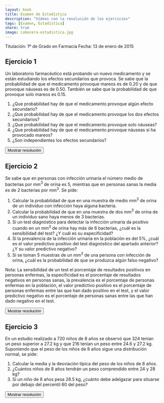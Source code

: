 ```yaml
---
layout: book
title: Examen de Estadística
description: "Vídeos con la resolución de los ejercicios"
tags: [Examen, Estadística]
share: true
image: cabecera-estadistica.jpg
---
```


Titulación: 1º de Grado en Farmacia
Fecha: 13 de enero de 2015

## Ejercicio 1
Un laboratorio farmacéutico está probando un nuevo medicamento y se están estudiando los efectos secundarios que provoca. Se sabe que la probabilidad de que el medicamento provoque mareos es de 0.20 y de que provoque náuseas es de 0.50. También se sabe que la probabilidad de que provoque solo mareos es 0.15.

1. ¿Que probabilidad hay de que el medicamento provoque algún efecto secundario?
2. ¿Que probabilidad hay de que el medicamento provoque los dos efectos secundarios?
3. ¿Que probabilidad hay de que el medicamento provoque solo náuseas?
4. ¿Que probabilidad hay de que el medicamento provoque náuseas si ha provocado mareos?
5. ¿Son independientes los efectos secundarios?

<div><button class="resolution">Mostrar resolución</button></div>
<div id="resolution" class="center" style="display: none">
<iframe width="640" height="360" src="//www.youtube.com/embed/5On725uKqBU" frameborder="0" allowfullscreen></iframe>
</div>

## Ejercicio 2
Se sabe que en personas con infección urinaria el número medio de bacterias por mm$^3$ de orina es 5, mientras que en personas sanas la media es de 2 bacterias por mm$^3$. Se pide:

1. Calcular la probabilidad de que en una muestra de medio mm$^3$ de orina de un individuo con infección haya alguna bacteria.
2. Calcular la probabilidad de que en una muestra de dos mm$^3$ de orina de un individuo sano haya menos de 3 bacterias.
3. Si un test diagnóstico para detectar la infección urinaria da positivo cuando en un mm$^3$ de orina hay más de 6 bacterias, ¿cuál es la sensibilidad del test? ¿Y cuál es su especificidad?
4. Si la prevalencia de la infección urinaria en la población es del 5\%, ¿cuál es el valor predictivo positivo del test diagnóstico del apartado anterior? ¿Y su valor predictivo negativo?
5. Si se toman 5 muestras de un mm$^3$ de una persona con infección de orina, ¿cuál es la probabilidad de que se produzca algún falso negativo?

Nota: La sensibilidad de un test el porcentaje de resultados positivos en personas enfermas, la especificidad es el porcentaje de
resultados negativos en personas sanas, la prevalencia es el porcentaje de personas enfermas en la población, el valor predictivo
positivo es el porcentaje de personas enfermas entre las que han dado positivo en el test, y el valor predictivo negativo es el
porcentaje de personas sanas entre las que han dado negativo en el test.

<div><button class="resolution">Mostrar resolución</button></div>
<div id="resolution" class="center" style="display: none">
<iframe width="640" height="360" src="//www.youtube.com/embed/FmKjZjTREYU" frameborder="0" allowfullscreen></iframe>
</div>

## Ejercicio 3
En un estudio realizado a 720 niños de 8 años se observó que 324 tenían un peso superior a 27.2 kg y que 216 tenían un peso entre 24.6 y 27.2 kg. Suponiendo que el peso de los niños de 8 años sigue una distribución normal, se pide:

1. Calcular la media y la desviación típica del peso de los niños de 8 años.
2. ¿Cuántos niños de 8 años tendrán un peso comprendido entre 24 y 28 kg?
3. Si un niño de 8 años pesa 28.5 kg, ¿cuánto debe adelgazar para situarse por debajo del percentil 60 del peso?  

<div><button class="resolution">Mostrar resolución</button></div>
<div id="resolution" class="center" style="display: none">
<iframe width="640" height="360" src="//www.youtube.com/embed/wgIbPz3wTbk" frameborder="0" allowfullscreen></iframe>
</div>
